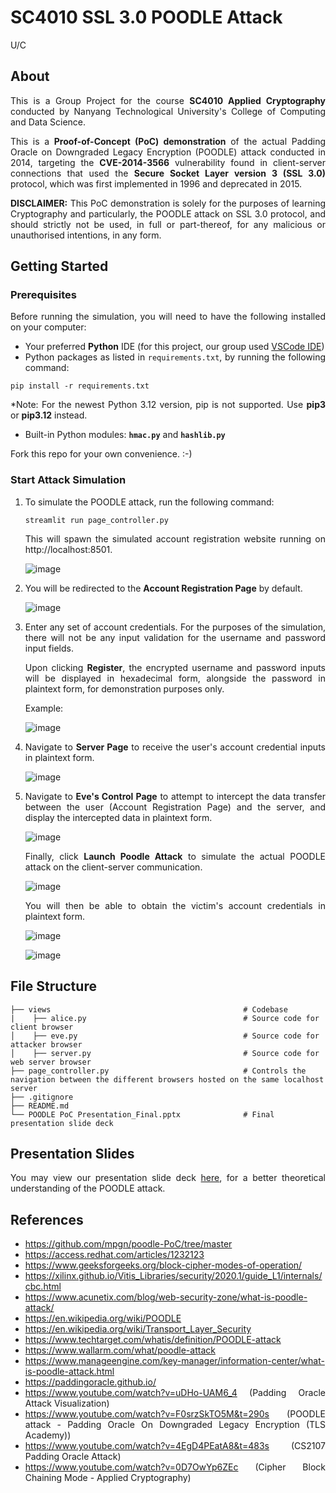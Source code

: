 # SC4010 SSL 3.0 POODLE Attack

<p>U/C</p>

## About
<div align="justify">
  <p>
  
  This is a Group Project for the course **SC4010 Applied Cryptography** conducted by Nanyang Technological University's College of Computing and Data Science. 
  </p>
  <p>
    
  This is a **Proof-of-Concept (PoC) demonstration** of the actual Padding Oracle on Downgraded Legacy Encryption (POODLE) attack conducted in 2014, targeting the **CVE-2014-3566** vulnerability found in client-server connections that used the **Secure Socket Layer version 3 (SSL 3.0)** protocol, which was first implemented in 1996 and deprecated in 2015. 
  </p>

**DISCLAIMER:** This PoC demonstration is solely for the purposes of learning Cryptography and particularly, the POODLE attack on SSL 3.0 protocol, and should strictly not be used, in full or part-thereof, for any malicious or unauthorised intentions, in any form.
</div>

## Getting Started

### Prerequisites
<div align="justify">
  <p>
  Before running the simulation, you will need to have the following installed on your computer:
      
  - Your preferred **Python** IDE (for this project, our group used <a href="https://code.visualstudio.com/download">VSCode IDE</a>)
  - Python packages as listed in `requirements.txt`, by running the following command:
  ```
  pip install -r requirements.txt
  ```
  *Note: For the newest Python 3.12 version, pip is not supported. Use **pip3** or **pip3.12** instead.
  - Built-in Python modules: **`hmac.py`** and **`hashlib.py`**
  </p>
  
  Fork this repo for your own convenience. :-)
</div>

### Start Attack Simulation
<div align="justify">
  <p>
    
  1. To simulate the POODLE attack, run the following command:
  
     ```
     streamlit run page_controller.py
     ```
     This will spawn the simulated account registration website running on http://localhost:8501.
      
     ![image](https://github.com/user-attachments/assets/5de6aee1-fdd7-4ca9-8666-d82493498ed2)
  </p>
  <p>
    
  2. You will be redirected to the **Account Registration Page** by default.
  
     ![image](https://github.com/user-attachments/assets/7f9f4758-328a-4565-8f3b-67a40a836e1f)
  </p>
  <p>
    
  3. Enter any set of account credentials. For the purposes of the simulation, there will not be any input validation for the username and password input fields.
  
     Upon clicking **Register**, the encrypted username and password inputs will be displayed in hexadecimal form, alongside the password in plaintext form, for demonstration purposes only.
  
     Example:
      
     ![image](https://github.com/user-attachments/assets/4430af07-c3a0-462b-bcac-72e79c33594f)
  </p>
  <p>

  4. Navigate to **Server Page** to receive the user's account credential inputs in plaintext form.

     ![image](https://github.com/user-attachments/assets/081fdf16-b28f-4ffe-a0b3-5c2209c2f155)
  </p>
  <p>
    
  5. Navigate to **Eve's Control Page** to attempt to intercept the data transfer between the user (Account Registration Page) and the server, and display the intercepted data in plaintext form.

     ![image](https://github.com/user-attachments/assets/013c24d8-7df9-4ffe-b080-832fdb11eec0)

     Finally, click **Launch Poodle Attack** to simulate the actual POODLE attack on the client-server communication.

     ![image](https://github.com/user-attachments/assets/f3672409-761e-4533-9389-f8f778e32c2e)

     You will then be able to obtain the victim's account credentials in plaintext form.

     ![image](https://github.com/user-attachments/assets/c6519d34-860b-47df-9cb5-d5675053e01e)

     ![image](https://github.com/user-attachments/assets/8c630961-ea50-4468-8645-51e95279f34d)
  </p>
</div>

## File Structure
```
├── views                                           # Codebase
|    ├── alice.py                                   # Source code for client browser
│    ├── eve.py                                     # Source code for attacker browser
│    ├── server.py                                  # Source code for web server browser
├── page_controller.py                              # Controls the navigation between the different browsers hosted on the same localhost server                
├── .gitignore
├── README.md   
└── POODLE PoC Presentation_Final.pptx              # Final presentation slide deck
```

## Presentation Slides
<div align="justify">
  You may view our presentation slide deck <a href="/POODLE PoC Presentation_Final.pptx">here</a>, for a better theoretical understanding of the POODLE attack.
</div>

## References
<div align="justify">
  <p>
    
  - https://github.com/mpgn/poodle-PoC/tree/master
  - https://access.redhat.com/articles/1232123
  - https://www.geeksforgeeks.org/block-cipher-modes-of-operation/
  - https://xilinx.github.io/Vitis_Libraries/security/2020.1/guide_L1/internals/cbc.html
  - https://www.acunetix.com/blog/web-security-zone/what-is-poodle-attack/
  - https://en.wikipedia.org/wiki/POODLE
  - https://en.wikipedia.org/wiki/Transport_Layer_Security
  - https://www.techtarget.com/whatis/definition/POODLE-attack
  - https://www.wallarm.com/what/poodle-attack
  - https://www.manageengine.com/key-manager/information-center/what-is-poodle-attack.html
  - https://paddingoracle.github.io/
  - https://www.youtube.com/watch?v=uDHo-UAM6_4 (Padding Oracle Attack Visualization)
  - https://www.youtube.com/watch?v=F0srzSkTO5M&t=290s (POODLE attack - Padding Oracle On Downgraded Legacy Encryption (TLS Academy))
  - https://www.youtube.com/watch?v=4EgD4PEatA8&t=483s (CS2107 Padding Oracle Attack)
  - https://www.youtube.com/watch?v=0D7OwYp6ZEc (Cipher Block Chaining Mode - Applied Cryptography)
  </p>
</div>
